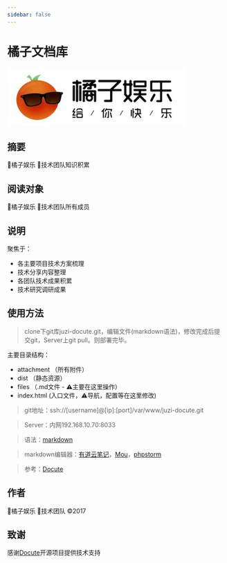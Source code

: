 ```yaml
---
sidebar: false
---
```


# 橘子文档库
![image](attachment/images/juzilogo.jpg)
## 摘要
🍊橘子娱乐 🚀技术团队知识积累

## 阅读对象
🍊橘子娱乐 🚀技术团队所有成员

## 说明
聚焦于：
- 各主要项目技术方案梳理
- 技术分享内容整理
- 各团队技术成果积累
- 技术研究调研成果

## 使用方法

> clone下git库juzi-docute.git，编辑文件(markdown语法)，修改完成后提交git，Server上git pull。则部署完毕。

主要目录结构：
- attachment （所有附件）
- dist （静态资源）
- files （.md文件 - ⚠️主要在这里操作）
- index.html (入口文件，⚠️导航，配置等在这里修改)


> git地址：ssh://[username]@[ip]:[port]/var/www/juzi-docute.git

> Server：内网192.168.10.70:8033

> 语法：[markdown](http://www.appinn.com/markdown/)

> markdown编辑器：[有道云笔记](http://note.youdao.com/)，[Mou](http://25.io/mou/)，[phpstorm](http://www.jetbrains.com/phpstorm/)

> 参考：[Docute](https://docute.js.org/#/home)

## 作者
🍊橘子娱乐 🚀技术团队 ©️2017

## 致谢
感谢[Docute](https://docute.js.org/#/home)开源项目提供技术支持